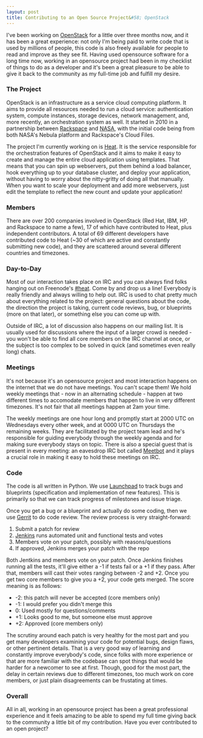 ```yaml
---
layout: post
title: Contributing to an Open Source Project&#58; OpenStack
---
```


I've been working on [OpenStack][] for a little over three months now,
and it has been a great experience: not only I'm being paid to write
code that is used by millions of people, this code is also freely
available for people to read and improve as they see fit.  Having used
opensource software for a long time now, working in an opensource
project had been in my checklist of things to do as a developer and it's
been a great pleasure to be able to give it back to the community as my
full-time job and fulfill my desire.

### The Project

OpenStack is an infrastructure as a service cloud computing platform.
It aims to provide all resources needed to run a cloud service:
authentication system, compute instances, storage devices, network
management, and, more recently, an orchestration system as well.  It
started in 2010 in a partnership between [Rackspace][] and [NASA][],
with the initial code being from both NASA's Nebula platform and
Rackspace's Cloud Files.

The project I'm currently working on is [Heat][].  It is the service
responsible for the orchestration features of OpenStack and it aims to
make it easy to create and manage the entire cloud application using
templates.  That means that you can spin up webservers, put them behind
a load balancer, hook everything up to your database cluster, and deploy
your application, without having to worry about the nitty-gritty of
doing all that manually.  When you want to scale your deployment and add
more webservers, just edit the template to reflect the new count and
update your application!


### Members

There are over 200 companies involved in OpenStack (Red Hat, IBM, HP,
and Rackspace to name a few), 17 of which have contributed to Heat, plus
independent contributors.  A total of 69 different developers have
contributed code to Heat (~30 of which are active and constantly
submitting new code), and they are scattered around several different
countries and timezones.


### Day-to-Day

Most of our interaction takes place on IRC and you can always find folks
hanging out on Freenode's [#heat][heat-irc]. Come by and drop us a line!
Everybody is really friendly and always willing to help out.  IRC is
used to chat pretty much about everything related to the project:
general questions about the code, the direction the project is taking,
current code reviews, bug, or blueprints (more on that later), or
something else you can come up with.

Outside of IRC, a lot of discussion also happens on our mailing list.
It is usually used for discussions where the input of a larger crowd is
needed - you won't be able to find all core members on the IRC channel
at once, or the subject is too complex to be solved in quick (and
sometimes even really long) chats.


### Meetings

It's not because it's an opensource project and most interaction happens
on the internet that we do not have meetings.  You can't scape them!
We hold weekly meetings that - now in an alternating schedule  - happen
at two different times to accomodate members that happen to live in very
different timezones.  It's not fair that all meetings happen at 2am your
time.

The weekly meetings are one hour long and promptly start at 2000 UTC on
Wednesdays every other week, and at 0000 UTC on Thursdays the remaining
weeks.  They are facilitated by the project team lead and he's
responsible for guiding everybody through the weekly agenda and for
making sure everybody stays on topic.  There is also a special guest
that is present in every meeting: an eavesdrop IRC bot called
[Meetbot][] and it plays a crucial role in making it easy to hold these
meetings on IRC.


### Code

The code is all written in Python.  We use [Launchpad][] to track bugs
and blueprints (specification and implementation of new features).  This
is primarily so that we can track progress of milestones and issue
triage.

Once you get a bug or a blueprint and actually do some coding, then we
use [Gerrit][] to do code review.  The review process is very
straight-forward:

  1. Submit a patch for review
  2. [Jenkins][] runs automated unit and functional tests and votes
  3. Members vote on your patch, possibly with reasons/questions
  4. If approved, Jenkins merges your patch with the repo

Both Jentkins and members vote on your patch.  Once Jenkins finishes
running all the tests, it'll give either a -1 if tests fail or a  +1 if
they pass.  After that, members will cast their votes ranging between
-2 and +2.  Once you get two core members to give you a +2, your code
gets merged.  The score meaning is as follows:

  * -2: this patch will never be accepted (core members only)
  * -1: I would prefer you didn't merge this
  *  0: Used mostly for questions/comments
  * +1: Looks good to me, but someone else must approve
  * +2: Approved (core members only)

The scrutiny around each patch is very healthy for the most part and you
get many developers examining your code for potential bugs, design
flaws, or other pertinent details.  That is a very good way of learning
and constantly improve everybody's code, since folks with more
experience or that are more familiar with the codebase can spot things
that would be harder for a newcomer to see at first.  Though, good for
the most part, the delay in certain reviews due to different timezones,
too much work on core members, or just plain disagreements can be
frustating at times.


### Overall

All in all, working in an opensource project has been a great
professional experience and it feels amazing to be able to spend my full
time giving back to the community a little bit of my contribution.  Have
you ever contributed to an open project?


[openstack]: http://www.openstack.org/
  "OpenStack Cloud Platform"
[rackspace]: http://www.rackspace.com/
  "Rackspace Hosting"
[nasa]: http://www.nasa.gov/
  "National Space Agency"
[heat]: https://wiki.openstack.org/wiki/Heat
  "OpenStack Orchestration - Heat"
[heat-irc]: irc://irc.freenode.net
  "OpenStack Cloud Platform"
[meetbot]: https://wiki.debian.org/MeetBot
  "IRC bot for running meetings"
[launchpad]: https://launchpad.net/
  "A suite of tools to help software projects"
[gerrit]: https://code.google.com/p/gerrit/
  "Gerrit code review and project management"
[jenkins]: http://jenkins-ci.org/
  "Open Source Continuous Integration server"
